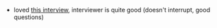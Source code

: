 - loved [this interview](https://www.youtube.com/watch?v=d9cR7NvgFCo), interviewer is quite good (doesn't interrupt, good questions)